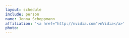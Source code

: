 ```yaml
---
layout: schedule
include: person
name: Jonna Schoppmann
affiliation: '<a href="http://nvidia.com">nVidia</a>'
photo:
---
```

